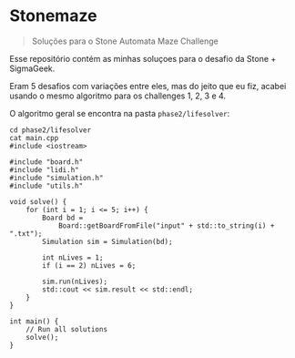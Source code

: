 # Stonemaze

> Soluções para o Stone Automata Maze Challenge

Esse repositório contém as minhas soluçoes para o desafio da Stone + SigmaGeek.

Eram 5 desafios com variações entre eles, mas do jeito que eu fiz, acabei usando o mesmo algoritmo para os challenges 1, 2, 3 e 4.

O algoritmo geral se encontra na pasta `phase2/lifesolver`:

```
cd phase2/lifesolver
cat main.cpp
#include <iostream>

#include "board.h"
#include "lidi.h"
#include "simulation.h"
#include "utils.h"

void solve() {
    for (int i = 1; i <= 5; i++) {
        Board bd =
            Board::getBoardFromFile("input" + std::to_string(i) + ".txt");
        Simulation sim = Simulation(bd);

        int nLives = 1;
        if (i == 2) nLives = 6;

        sim.run(nLives);
        std::cout << sim.result << std::endl;
    }
}

int main() {
    // Run all solutions
    solve();
}

```
